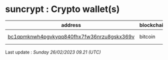 # suncrypt : Crypto wallet(s)

| address | blockchain | Balance |
|---|---|---|
| [bc1qpmknwh4pgvkyqq840fhx7fw36nrzu8gskx369v](https://www.blockchain.com/explorer/addresses/btc/bc1qpmknwh4pgvkyqq840fhx7fw36nrzu8gskx369v) | bitcoin | $ 229544 |

Last update : _Sunday 26/02/2023 09.21 (UTC)_

